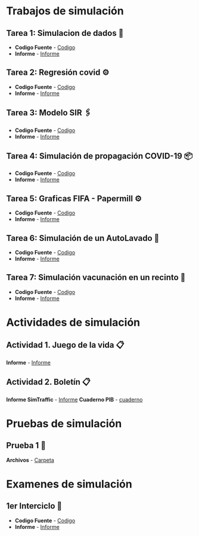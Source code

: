 # Trabajos de simulación

## Tarea 1: Simulacion de dados 🚀

* **Codigo Fuente** - [Codigo](https://github.com/angelichazu/Trabajos---Simulacion/tree/main/Simulacion)
* **Informe** - [Informe](https://github.com/angelichazu/Trabajos---Simulacion/blob/main/Simulacion/Simulaci%C3%B3n%20de%20lanzamiento%20de%20dados.pdf)


## Tarea 2: Regresión covid ⚙️

* **Codigo Fuente** - [Codigo](https://github.com/angelichazu/Trabajos---Simulacion/blob/main/RegresionCovid/RegresionCovid.ipynb)
* **Informe** - [Informe](https://github.com/angelichazu/Trabajos---Simulacion/blob/main/Tarea4/Simulaci%C3%B3n%20de%20propagaci%C3%B3n%20COVID-19.pdf)


## Tarea 3: Modelo SIR 🖇️

* **Codigo Fuente** - [Codigo](https://github.com/angelichazu/Trabajos---Simulacion/blob/main/Tarea4/SimulacionCovid.py)
* **Informe** - [Informe](https://github.com/angelichazu/Trabajos---Simulacion/blob/main/Tarea4/Simulaci%C3%B3n%20de%20propagaci%C3%B3n%20COVID-19.pdf)


## Tarea 4: Simulación de propagación COVID-19 📦

* **Codigo Fuente** - [Codigo](https://github.com/angelichazu/Trabajos---Simulacion/blob/main/Tarea4/SimulacionCovid.py)
* **Informe** - [Informe](https://github.com/angelichazu/Trabajos---Simulacion/blob/main/Tarea4/Simulaci%C3%B3n%20de%20propagaci%C3%B3n%20COVID-19.pdf)

## Tarea 5: Graficas FIFA - Papermill ⚙️

* **Codigo Fuente** - [Codigo](https://github.com/angelichazu/Trabajos---Simulacion/tree/main/TareaGraficos)
* **Informe** - [Informe](https://github.com/angelichazu/Trabajos---Simulacion/blob/main/TareaGraficos/TareaFifa.pdf)

## Tarea 6: Simulación de un AutoLavado 🔩

* **Codigo Fuente** - [Codigo](https://github.com/angelichazu/Trabajos---Simulacion/blob/main/Tarea6/Tarea6.ipynb)
* **Informe** - [Informe](https://github.com/angelichazu/Trabajos---Simulacion/blob/main/Tarea6/Tarea6.pdf)


## Tarea 7: Simulación vacunación en un recinto 📄

* **Codigo Fuente** - [Codigo](https://github.com/angelichazu/Trabajos---Simulacion/blob/main/Tarea7/Tarea7.ipynb)
* **Informe** - [Informe](https://github.com/angelichazu/Trabajos---Simulacion/blob/main/Tarea7/Tarea7.pdf)

# Actividades de simulación

## Actividad 1. Juego de la vida 📋

**Informe** - [Informe](https://github.com/angelichazu/Trabajos---Simulacion/blob/main/Vida.pdf)

## Actividad 2. Boletín 📋

**Informe SimTraffic** - [Informe](https://github.com/angelichazu/Trabajos---Simulacion/blob/main/SIM.pdf)
**Cuaderno PIB** - [cuaderno](https://github.com/angelichazu/Trabajos---Simulacion/blob/main/Boletin/RegresionBoletin.ipynb)

# Pruebas de simulación

## Prueba 1 🚀
**Archivos** - [Carpeta](https://github.com/angelichazu/Trabajos---Simulacion/tree/main/Prueba)


# Examenes de simulación

## 1er Interciclo 📖

* **Codigo Fuente** - [Codigo](https://github.com/angelichazu/Trabajos---Simulacion/blob/main/Examen1erInterciclo/examenSimu.ipynb)
* **Informe** - [Informe](https://github.com/angelichazu/Trabajos---Simulacion/blob/main/Examen1erInterciclo/examenSimu.pdf)
